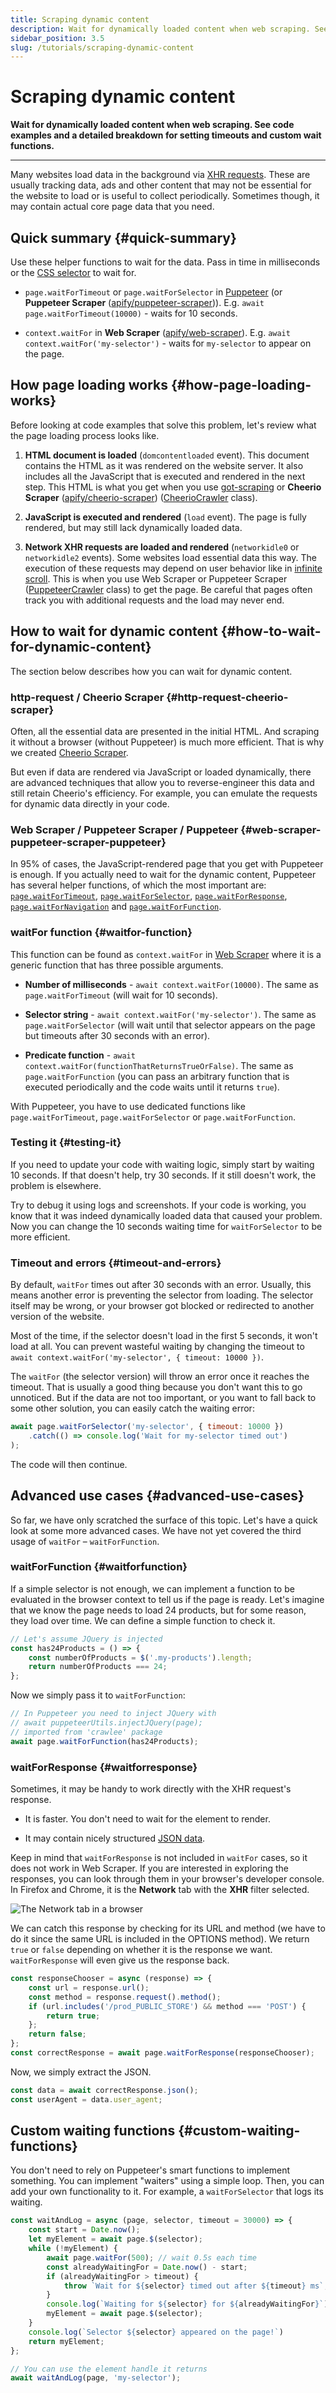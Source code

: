 ```yaml
---
title: Scraping dynamic content
description: Wait for dynamically loaded content when web scraping. See code examples and a detailed breakdown for setting timeouts and custom wait functions.
sidebar_position: 3.5
slug: /tutorials/scraping-dynamic-content
---
```


# Scraping dynamic content

**Wait for dynamically loaded content when web scraping. See code examples and a detailed breakdown for setting timeouts and custom wait functions.**

---

Many websites load data in the background via [XHR requests](../web_scraping_101/web_scraping_techniques.md). These are usually tracking data, ads and other content that may not be essential for the website to load or is useful to collect periodically. Sometimes though, it may contain actual core page data that you need.

## Quick summary {#quick-summary}

Use these helper functions to wait for the data. Pass in time in milliseconds or the [CSS selector](https://developer.mozilla.org/en-US/docs/Web/CSS/CSS_Selectors) to wait for.

* `page.waitForTimeout` or `page.waitForSelector` in [Puppeteer](https://pptr.dev) (or **Puppeteer Scraper** ([apify/puppeteer-scraper](https://apify.com/apify/puppeteer-scraper))).
E.g. `await page.waitForTimeout(10000)` - waits for 10 seconds.

* `context.waitFor` in **Web Scraper** ([apify/web-scraper](https://apify.com/apify/web-scraper)).
E.g. `await context.waitFor('my-selector')` - waits for `my-selector` to appear on the page.

## How page loading works {#how-page-loading-works}

Before looking at code examples that solve this problem, let's review what the page loading process looks like.

1. **HTML document is loaded** (`domcontentloaded` event). This document contains the HTML as it was rendered on the website server. It also includes all the JavaScript that is executed and rendered in the next step. This HTML is what you get when you use [got-scraping](https://www.npmjs.com/package/got-scraping) or **Cheerio Scraper** ([apify/cheerio-scraper](https://apify.com/apify/cheerio-scraper)) ([CheerioCrawler](https://crawlee.dev/api/cheerio-crawler/class/CheerioCrawler) class).

2. **JavaScript is executed and rendered** (`load` event). The page is fully rendered, but may still lack dynamically loaded data.

3. **Network XHR requests are loaded and rendered** (`networkidle0` or `networkidle2` events). Some websites load essential data this way. The execution of these requests may depend on user behavior like in [infinite scroll](https://www.smashingmagazine.com/2013/05/infinite-scrolling-lets-get-to-the-bottom-of-this/).
This is when you use Web Scraper or Puppeteer Scraper ([PuppeteerCrawler](https://crawlee.dev/api/puppeteer-crawler/class/PuppeteerCrawler) class) to get the page. Be careful that pages often track you with additional requests and the load may never end.

## How to wait for dynamic content {#how-to-wait-for-dynamic-content}

The section below describes how you can wait for dynamic content.

### http-request / Cheerio Scraper {#http-request-cheerio-scraper}

Often, all the essential data are presented in the initial HTML. And scraping it without a browser (without Puppeteer) is much more efficient. That is why we created [Cheerio Scraper](https://apify.com/apify/cheerio-scraper).

But even if data are rendered via JavaScript or loaded dynamically, there are advanced techniques that allow you to reverse-engineer this data and still retain Cheerio's efficiency. For example, you can emulate the requests for dynamic data directly in your code.

### Web Scraper / Puppeteer Scraper / Puppeteer {#web-scraper-puppeteer-scraper-puppeteer}

In 95% of cases, the JavaScript-rendered page that you get with Puppeteer is enough. If you actually need to wait for the dynamic content, Puppeteer has several helper functions, of which the most important are: [`page.waitForTimeout`](https://pptr.dev/api/puppeteer.page.waitfortimeout), [`page.waitForSelector`](https://pptr.dev/api/puppeteer.page.waitforselector), [`page.waitForResponse`](https://pptr.dev/api/puppeteer.page.waitforresponse), [`page.waitForNavigation`](https://pptr.dev/api/puppeteer.page.waitfornavigation) and [`page.waitForFunction`](https://pptr.dev/api/puppeteer.page.waitforfunction).

### waitFor function {#waitfor-function}

This function can be found as `context.waitFor` in [Web Scraper](https://apify.com/apify/web-scraper#page-function) where it is a generic function that has three possible arguments.

* **Number of milliseconds** - `await context.waitFor(10000)`. The same as `page.waitForTimeout` (will wait for 10 seconds).

* **Selector string** - `await context.waitFor('my-selector')`. The same as `page.waitForSelector` (will wait until that selector appears on the page but timeouts after 30 seconds with an error).

* **Predicate function** - `await context.waitFor(functionThatReturnsTrueOrFalse)`. The same as `page.waitForFunction` (you can pass an arbitrary function that is executed periodically and the code waits until it returns `true`).

With Puppeteer, you have to use dedicated functions like `page.waitForTimeout`, `page.waitForSelector` or `page.waitForFunction`.

### Testing it {#testing-it}

If you need to update your code with waiting logic, simply start by waiting 10 seconds. If that doesn't help, try 30 seconds. If it still doesn't work, the problem is elsewhere.

Try to debug it using logs and screenshots. If your code is working, you know that it was indeed dynamically loaded data that caused your problem. Now you can change the 10 seconds waiting time for `waitForSelector` to be more efficient.

### Timeout and errors {#timeout-and-errors}

By default, `waitFor` times out after 30 seconds with an error. Usually, this means another error is preventing the selector from loading. The selector itself may be wrong, or your browser got blocked or redirected to another version of the website.

Most of the time, if the selector doesn't load in the first 5 seconds, it won't load at all. You can prevent wasteful waiting by changing the timeout to `await context.waitFor('my-selector', { timeout: 10000 })`.

The `waitFor` (the selector version) will throw an error once it reaches the timeout. That is usually a good thing because you don't want this to go unnoticed. But if the data are not too important, or you want to fall back to some other solution, you can easily catch the waiting error:

```js
await page.waitForSelector('my-selector', { timeout: 10000 })
    .catch(() => console.log('Wait for my-selector timed out')
);
```

The code will then continue.

## Advanced use cases {#advanced-use-cases}

So far, we have only scratched the surface of this topic. Let's have a quick look at some more advanced cases. We have not yet covered the third usage of `waitFor` – `waitForFunction`.

### waitForFunction {#waitforfunction}

If a simple selector is not enough, we can implement a function to be evaluated in the browser context to tell us if the page is ready. Let's imagine that we know the page needs to load 24 products, but for some reason, they load over time. We can define a simple function to check it.

```js
// Let's assume JQuery is injected
const has24Products = () => {
    const numberOfProducts = $('.my-products').length;
    return numberOfProducts === 24;
};
```

Now we simply pass it to `waitForFunction`:

```js
// In Puppeteer you need to inject JQuery with
// await puppeteerUtils.injectJQuery(page);
// imported from 'crawlee' package
await page.waitForFunction(has24Products);
```

### waitForResponse {#waitforresponse}

Sometimes, it may be handy to work directly with the XHR request's response.

* It is faster. You don't need to wait for the element to render.

* It may contain nicely structured [JSON data](../web_scraping_101/web_scraping_techniques.md).

Keep in mind that `waitForResponse` is not included in `waitFor` cases, so it does not work in Web Scraper. If you are interested in exploring the responses, you can look through them in your browser's developer console. In Firefox and Chrome, it is the **Network** tab with the **XHR** filter selected.

![The Network tab in a browser](./images/network-tab.png)

We can catch this response by checking for its URL and method (we have to do it since the same URL is included in the OPTIONS method). We return `true` or `false` depending on whether it is the response we want. `waitForResponse` will even give us the response back.

```js
const responseChooser = async (response) => {
    const url = response.url();
    const method = response.request().method();
    if (url.includes('/prod_PUBLIC_STORE') && method === 'POST') {
        return true;
    };
    return false;
};
const correctResponse = await page.waitForResponse(responseChooser);
```

Now, we simply extract the JSON.

```js
const data = await correctResponse.json();
const userAgent = data.user_agent;
```

## Custom waiting functions {#custom-waiting-functions}

You don't need to rely on Puppeteer's smart functions to implement something. You can implement "waiters" using a simple loop. Then, you can add your own functionality to it. For example, a `waitForSelector` that logs its waiting.

```js
const waitAndLog = async (page, selector, timeout = 30000) => {
    const start = Date.now();
    let myElement = await page.$(selector);
    while (!myElement) {
        await page.waitFor(500); // wait 0.5s each time
        const alreadyWaitingFor = Date.now() - start;
        if (alreadyWaitingFor > timeout) {
            throw `Wait for ${selector} timed out after ${timeout} ms`;
        }
        console.log(`Waiting for ${selector} for ${alreadyWaitingFor}`);
        myElement = await page.$(selector);
    }
    console.log(`Selector ${selector} appeared on the page!`)
    return myElement;
};

// You can use the element handle it returns
await waitAndLog(page, 'my-selector');
```
